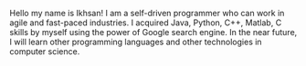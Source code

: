 Hello my name is Ikhsan!
I am a self-driven programmer who can work in agile and fast-paced industries.
I acquired Java, Python, C++, Matlab, C skills by myself using the power of Google search engine.
In the near future, I will learn other programming languages and other technologies in computer science.
